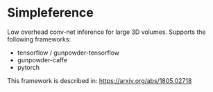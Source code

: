 # Simpleference

Low overhead conv-net inference for large 3D volumes.
Supports the following frameworks:
- tensorflow / gunpowder-tensorflow
- gunpowder-caffe
- pytorch

This framework is described in:
https://arxiv.org/abs/1805.02718
